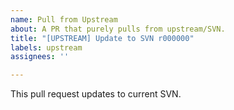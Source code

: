 ```yaml
---
name: Pull from Upstream
about: A PR that purely pulls from upstream/SVN.
title: "[UPSTREAM] Update to SVN r000000"
labels: upstream
assignees: ''

---
```


This pull request updates to current SVN.
